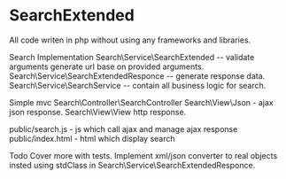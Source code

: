 SearchExtended
==============
All code writen in php without using any frameworks and libraries.

Search Implementation
Search\Service\SearchExtended -- validate arguments generate url base on provided arguments.
Search\Service\SearchExtendedResponce -- generate response data.
Search\Service\SearchService -- contain all business logic for search.

Simple mvc
Search\Controller\SearchController 
Search\View\Json - ajax json response.
Search\View\View  http response.

public/search.js - js which call ajax and manage ajax response
public/index.html - html which display search

Todo
Cover more with tests.
Implement xml/json converter to real objects insted using stdClass in Search\Service\SearchExtendedResponce.

